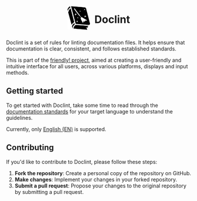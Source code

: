 <h1 align="center" style="display: flex; align-items: center; justify-content: center; gap: 12px;">
    <picture>
        <source media="(prefers-color-scheme: dark)" srcset="Frontend/doclint-icon-dark.svg">
        <source media="(prefers-color-scheme: light)" srcset="Frontend/doclint-icon-light.svg">
        <img height="64" alt="A flat image of a book with a broom on the cover" src="Frontend/doclint-icon-light.svg">
    </picture>
    Doclint
</h1>

Doclint is a set of rules for linting documentation files. It helps ensure that documentation is clear, consistent, and follows established standards.

This is part of the [friendly! project](https://github.com/friendly-project), aimed at creating a user-friendly and intuitive interface for all users, across various platforms, displays and input methods.

## Getting started

To get started with Doclint, take some time to read through the [documentation standards](Standards/README.md) for your target language to understand the guidelines.

Currently, only [English (EN)](Standards/EN.md) is supported.

## Contributing

If you'd like to contribute to Doclint, please follow these steps:

1. **Fork the repository**: Create a personal copy of the repository on GitHub.
2. **Make changes**: Implement your changes in your forked repository.
3. **Submit a pull request**: Propose your changes to the original repository by submitting a pull request.
